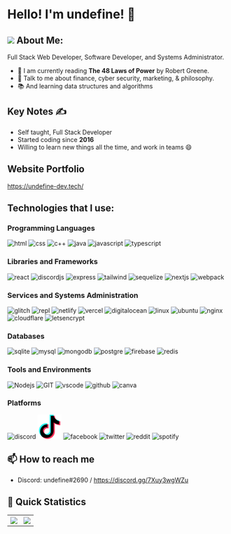 # Hello! I'm undefine! 👋 <img src="https://komarev.com/ghpvc/?username=oadpoaw" alt="" align="center" />

## <img src="https://github.com/TheDudeThatCode/TheDudeThatCode/blob/master/Assets/Developer.gif" width="45px"> About Me:
Full Stack Web Developer, Software Developer, and Systems Administrator. 
- 📖 I am currently reading **The 48 Laws of Power** by Robert Greene.
- 💬 Talk to me about finance, cyber security, marketing, & philosophy.
- 📚 And learning data structures and algorithms

## Key Notes ✍️

- Self taught, Full Stack Developer
- Started coding since **2016**
- Willing to learn new things all the time, and work in teams 😄

## Website Portfolio

https://undefine-dev.tech/

## Technologies that I use:
### Programming Languages
<p>
      <img src="https://www.vectorlogo.zone/logos/w3_html5/w3_html5-icon.svg" alt="html" width="55" height="55"/>
      <img src="https://www.vectorlogo.zone/logos/w3_css/w3_css-icon.svg" alt="css" width="55" height="55"/>
      <img src="https://raw.githubusercontent.com/abranhe/programming-languages-logos/master/src/cpp/cpp.svg" alt="c++" width="55" height="55"/>
      <img src="https://www.vectorlogo.zone/logos/java/java-icon.svg" alt="java" width="65" height="65"/> 
      <img src="https://www.computerhope.com/jargon/j/javascript.png" alt="javascript" width="55" height="55"/> 
      <img src="https://www.vectorlogo.zone/logos/typescriptlang/typescriptlang-icon.svg" alt="typescript" width="55" height="55"/>  
</p>

### Libraries and Frameworks
<p>
      <img src="https://www.vectorlogo.zone/logos/reactjs/reactjs-icon.svg" alt="react" width="55" height="55"/>  
      <img src="https://www.vectorlogo.zone/logos/js_discord/js_discord-icon.svg" alt="discordjs" width="55" height="55"/>
      <img src="https://www.vectorlogo.zone/logos/expressjs/expressjs-icon.svg" alt="express" width="55" height="55"/>
      <img src="https://www.vectorlogo.zone/logos/tailwindcss/tailwindcss-icon.svg" alt="tailwind" width="55" height="55"/>
      <img src="https://www.vectorlogo.zone/logos/sequelizejs/sequelizejs-icon.svg" alt="sequelize" width="55" height="55"/>
      <img src="https://seeklogo.com/images/N/next-js-logo-8FCFF51DD2-seeklogo.com.png" alt="nextjs" width="55" height="55"/> 
      <img src="https://www.vectorlogo.zone/logos/js_webpack/js_webpack-icon.svg" alt="webpack" width="55" height="55"/>
</p>

### Services and Systems Administration
<p>
      <img src="https://www.vectorlogo.zone/logos/glitch/glitch-icon.svg" alt="glitch" width="55" height="55"/> 
      <img src="https://www.vectorlogo.zone/logos/replit/replit-icon.svg" alt="repl" width="55" height="55"/> 
      <img src="https://www.vectorlogo.zone/logos/netlify/netlify-icon.svg" alt="netlify" width="55" height="55"/> 
      <img src="https://i.pinimg.com/originals/c4/35/6c/c4356cd5454d06585e0a46066b555172.png" alt="vercel" width="55" height="55"/> 
      <img src="https://www.vectorlogo.zone/logos/digitalocean/digitalocean-icon.svg" alt="digitalocean" width="55" height="55"/> 
      <img src="https://www.vectorlogo.zone/logos/linux/linux-icon.svg" alt="linux" width="55" height="55"/> 
      <img src="https://www.vectorlogo.zone/logos/ubuntu/ubuntu-icon.svg" alt="ubuntu" width="55" height="55"/> 
      <img src="https://www.vectorlogo.zone/logos/nginx/nginx-icon.svg" alt="nginx" width="55" height="55"/>  
      <img src="https://www.vectorlogo.zone/logos/cloudflare/cloudflare-icon.svg" alt="cloudflare" width="55" height="55"/> 
      <img src="https://www.vectorlogo.zone/logos/letsencrypt/letsencrypt-icon.svg" alt="letsencrypt" width="55" height="55"/>
</p>

### Databases
<p>
      <img src="https://www.vectorlogo.zone/logos/sqlite/sqlite-icon.svg" alt="sqlite" width="55" height="55"/>
      <img src="https://www.vectorlogo.zone/logos/mysql/mysql-icon.svg" alt="mysql" width="55" height="55"/>
      <img src="https://www.vectorlogo.zone/logos/mongodb/mongodb-icon.svg" alt="mongodb" width="45" height="55"/>
      <img src="https://www.vectorlogo.zone/logos/postgresql/postgresql-icon.svg" alt="postgre" width="55" height="55"/>
      <img src="https://www.vectorlogo.zone/logos/firebase/firebase-icon.svg" alt="firebase" width="55" height="55"/> 
      <img src="https://www.vectorlogo.zone/logos/redis/redis-icon.svg" alt="redis" width="55" height="55"/>
</p>

### Tools and Environments
<p>
      <img src="https://www.vectorlogo.zone/logos/nodejs/nodejs-icon.svg" alt="Nodejs" width="55" height="55"/> 
      <img src="https://www.vectorlogo.zone/logos/git-scm/git-scm-icon.svg" alt="GIT" width="55" height="55"/> 
      <img src="https://www.vectorlogo.zone/logos/visualstudio_code/visualstudio_code-icon.svg" alt="vscode" width="55" height="55"/> 
      <img src="https://www.vectorlogo.zone/logos/github/github-tile.svg" alt="github" width="55" height="55"/>  
      <img src="https://www.vectorlogo.zone/logos/canva/canva-icon.svg" alt="canva" width="55" height="55"/>  
</p>

### Platforms
<p>
      <img src="https://www.vectorlogo.zone/logos/discordapp/discordapp-icon.svg" alt="discord" width="55" height="55"/>
      <img src="https://raw.githubusercontent.com/AliasIO/wappalyzer/master/src/drivers/webextension/images/icons/TikTok.svg" alt="tiktok" width="55" height="55"/>
      <img src="https://www.vectorlogo.zone/logos/facebook/facebook-official.svg" alt="facebook" width="55" height="55"/>
      <img src="https://www.vectorlogo.zone/logos/twitter/twitter-official.svg" alt="twitter" width="55" height="55"/>
      <img src="https://www.vectorlogo.zone/logos/reddit/reddit-icon.svg" alt="reddit" width="55" height="55"/>
      <img src="https://www.vectorlogo.zone/logos/spotify/spotify-icon.svg" alt="spotify" width="55" height="55"/>
</p>

## 📫 How to reach me

- Discord: undefine#2690 / https://discord.gg/7Xuy3wgWZu

## 👀 Quick Statistics

<table>
  <tr>
    <td align="center" style="padding=0;width=50%;">
      <img align="center" style="padding=0;" src="https://github-readme-stats.vercel.app/api/?username=oadpoaw&show_icons=true&title_color=4F8CC9&text_color=9f9f9f&bg_color=151515&hide_border=true&icon_color=4F8CC9&hide_title=true&count_private=true" />
    </td>
    <td align="center" style="padding=0;width=50%;">
      <img align="center" style="padding=0;" src="https://github-readme-stats.vercel.app/api/top-langs/?username=oadpoaw&layout=compact&title_color=4F8CC9&text_color=9f9f9f&bg_color=151515&hide_border=true&icon_color=4F8CC9&hide=visual%20basic&count_private=true" />
    </td>
  </tr>
</table>








